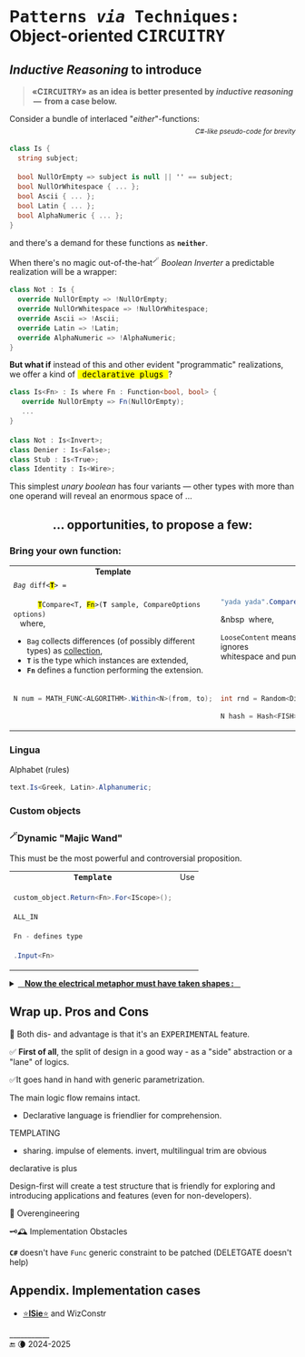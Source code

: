 # P<samp>atterns _via_ Techniques:</samp> Object-oriented C<samp>IRCUITRY</samp>

## _Inductive Reasoning_ to introduce

> __«C<samp>IRCUITRY</samp>» as an idea is better presented by _inductive reasoning_ &thinsp;&mdash;&thinsp; from a case below.__

<div>Consider a bundle of interlaced "<i>either</i>"-functions:</div>
<div align="right"><sub><i>C#-like pseudo-code for brevity</i></sub></div>

```csharp
class Is {
  string subject;

  bool NullOrEmpty => subject is null || '' == subject;
  bool NullOrWhitespace { ... };
  bool Ascii { ... };
  bool Latin { ... };
  bool AlphaNumeric { ... };
}

```

and there's a demand for these functions as **`neither`**.

When there's no magic out-of-the-hat<sup>🪄</sup> _Boolean Inverter_ a predictable realization will be a wrapper:

```csharp
class Not : Is {
  override NullOrEmpty => !NullOrEmpty;
  override NullOrWhitespace => !NullOrWhitespace;
  override Ascii => !Ascii;
  override Latin => !Latin;
  override AlphaNumeric => !AlphaNumeric;
}
```

**But what if** instead of this and other evident "programmatic" realizations, we offer a kind of <samp><mark>&thinsp;declarative plugs&thinsp;</mark></samp>?

```csharp
class Is<Fn> : Is where Fn : Function<bool, bool> {
   override NullOrEmpty => Fn(NullOrEmpty);
   ...
}

class Not : Is<Invert>;
class Denier : Is<False>;
class Stub : Is<True>;
class Identity : Is<Wire>; 

```

This simplest _unary boolean_ has four variants &mdash; other types with more than one operand will reveal an enormous space of ... 

<h2 align="center">... opportunities, to propose a few:</h2>

### Bring your own function:

<table><tr></tr><tr align="center"><td><b>Template</b></td><td><b>Use</b></td></tr><tr valign="top"><td>
    <code><i>Bag</i> diff&lt;<b><mark>T</mark></b>&gt; = <br />&nbsp &nbsp 
      <mark>T</mark>Compare&lt;T, <mark>Fn</mark>&gt;(<b><mark></mark>T</b> sample, CompareOptions options)</code><br />
&nbsp &nbsp;where,
<ul>
<li><code>Bag</code> collects differences (of possibly different types) as <a href="../../../../src/TuttiFrutti/AbcStructTests/Heaps">collection</a>,</li>
<li><code><b>T</b></code> is the type which instances are extended,</li>
<li><code><b>Fn</b></code> defines a function performing the extension.</li>
  </ul>
</td><td>

```csharp

"yada yada".Compare<LooseContent>("blah blah");

```

&nbsp &nbsp;where,

`LooseContent` means a compare function that ignores\
whitespace and punctuation 

</td><tr></tr><tr valign="top"><td>

```csharp
N num = MATH_FUNC<ALGORITHM>.Within<N>(from, to);
```

</td><td>

```csharp
int rnd = Random<DiceRole>.Within(1, 6);
```

```csharp
N hash = Hash<FISH>.Within<N>(from, to);
```

</td>
</tr></table>

### Lingua

Alphabet (rules)

```csharp
text.Is<Greek, Latin>.Alphanumeric;
```

### Custom objects

### <sup>🪄</sup>Dynamic "Majic Wand"

This must be the most powerful and controversial proposition.

<table><tr></tr><tr align="center"><td><samp><b>Template</b></samp></td><td>Use</td></tr><tr valign="top"><td>

```csharp
custom_object.Return<Fn>.For<IScope>();

ALL_IN

Fn - defines type

.Input<Fn>

```

</td><td>
  
</td></tr></table>

<details><summary><a id="why-circuitry" /><ins>&nbsp &nbsp;<b>Now the electrical metaphor must have taken shapes&thinsp;:</b>&nbsp &nbsp;</ins></summary>

<table><tr valign="top"><td width="40%"><picture><img alt="&nbsp;electrical circuit collage" src="../../../_rsc/img/illus/Circuitry.jpg" /></picture></td>
<td>
  <p>You may have already grasped the similarities of the proposed solution to electric and electronic circuits and boards.</p>
  <ul>
  <li><code>Booleans</code> match logic gates .</li>
  <li><code>Numbers</code> &mdash; digital circuits.</li>
   <li><code>string</code> and classes are analogue electronics.</li>
  </ul>
  <p>Generic "markup" is like plugging elements on IO or onto circuits of a functional plate: direct, chaining, cascading, ...</p>

Classes are PLATES to make BOARDS.
  
  <p>And the running code is the current. We are back to the roots (of machine language).</p>
</td>
</tr></table>

\___________</details>

## Wrap up. Pros and Cons

🧩 Both dis- and advantage is that it's an <samp>EXPERIMENTAL</samp> feature.

✅ **First of all**, the split of design in a good way - as a "side" abstraction or a "lane" of logics.

✅It goes hand in hand with generic parametrization.

The main logic flow remains intact.

+ Declarative language is friendlier for comprehension.

TEMPLATING 

+ sharing. impulse of elements. invert, multilingual trim are obvious

declarative is plus

Design-first will create a test structure that is friendly for exploring and introducing applications and features (even for non-developers).

🛑 Overengineering

🗝️🕰️ Implementation Obstacles 

**`C#`** doesn't have `Func` generic constraint to be patched
 (DELETGATE doesn't help)


## Appendix. Implementation cases

* [⭐**ISie**⭐](../../../parts/_ext/ISie/README.md) and WizConstr

\___________\
🔚 🌘 2024-2025
